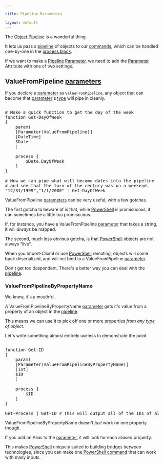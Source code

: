```yaml
---

title: Pipeline Parameters

layout: default
---
```


The [Object Pipeline](/PowerShell/Concepts/The-Object-Pipeline) is a wonderful thing.

It lets us pass a [pipeline](/PowerShell/Concepts/The-Object-Pipeline) of objects to our [commands](/PowerShell/Commands), which can be handled one-by-one in the [process block](/PowerShell/ScriptBlock/Process-Block).

If we want to make a [Pipeline](/PowerShell/Concepts/The-Object-Pipeline) [Parameter](/PowerShell/Parameters), we need to add the [Parameter](/PowerShell/Parameters) Attribute with one of two settings.

## ValueFromPipeline [parameters](/PowerShell/Parameters)

If you declare a [parameter](/PowerShell/Parameters) as `ValueFromPipeline`, any object that can become that [parameter](/PowerShell/Parameters)'s [type](/PowerShell/Types) will pipe in cleanly.

<pre><br/><span class='Success'># Make a quick function to get the day of the week</span><br/><span class='Verbose'>function</span>&nbsp;<span class='Verbose'>Get-DayOfWeek</span><br/><span class='Magenta'>{</span><br/>&nbsp;&nbsp;&nbsp;&nbsp;<span class='Verbose'>param</span><span class='Magenta'>(</span><br/>&nbsp;&nbsp;&nbsp;&nbsp;<span class='Magenta'>[</span><span class='Output'>Parameter</span><span class='Magenta'>(</span><span class='Output'>ValueFromPipeline</span><span class='Magenta'>)</span><span class='Magenta'>]</span><br/>&nbsp;&nbsp;&nbsp;&nbsp;<span class='Progress'>[DateTime]</span><br/>&nbsp;&nbsp;&nbsp;&nbsp;<span class='Warning'>$Date</span><br/>&nbsp;&nbsp;&nbsp;&nbsp;<span class='Magenta'>)</span><br/><br/>&nbsp;&nbsp;&nbsp;&nbsp;<span class='Verbose'>process</span>&nbsp;<span class='Magenta'>{</span><br/>&nbsp;&nbsp;&nbsp;&nbsp;&nbsp;&nbsp;&nbsp;&nbsp;<span class='Warning'>$Date</span><span class='Magenta'>.</span><span class='Output'>DayOfWeek</span><br/>&nbsp;&nbsp;&nbsp;&nbsp;<span class='Magenta'>}</span><br/><span class='Magenta'>}</span><br/><br/><span class='Success'># Now we can pipe what will become dates into the pipeline</span><br/><span class='Success'># and see that the turn of the century was on a weekend.</span><br/><span class='Verbose'>"12/31/1999"</span><span class='Magenta'>,</span><span class='Verbose'>"1/1/2000"</span>&nbsp;<span class='Magenta'>|</span>&nbsp;<span class='Warning'>Get-DayOfWeek</span><br/></pre>

ValueFromPipeline [parameters](/PowerShell/Parameters) can be very useful, with a few gotchas.

The first gotcha to beware of is that, while [PowerShell](/PowerShell) is promisucous, it can sometimes be a little too promiscuous.

If, for instance, you have a ValueFromPipeline [parameter](/PowerShell/Parameters) that takes a string, it will _always_ be mapped.

The second, much less obvious gotcha, is that [PowerShell](/PowerShell) objects are not always "live".

When you Import-Clixml or use [PowerShell](/PowerShell) remoting, objects will come back deserialized, and will not bind to a ValueFromPipeline [parameter](/PowerShell/Parameters).

Don't get too despondent.  There's a better way you can deal with the [pipeline](/PowerShell/Concepts/The-Object-Pipeline).

### ValueFromPipelineByPropertyName

We know, it's a mouthful.

A ValueFromPipelineByPropertyName [parameter](/PowerShell/Parameters) gets it's value from a property of an object in the [pipeline](/PowerShell/Concepts/The-Object-Pipeline).

This means we can use it to pick off one or more properties _from any [type](/PowerShell/Types) of object_.

Let's write something almost entirely useless to demonstrate the point.

<pre><br/><span class='Verbose'>function</span>&nbsp;<span class='Verbose'>Get-ID</span><br/><span class='Magenta'>{</span>&nbsp;&nbsp;&nbsp;&nbsp;<br/>&nbsp;&nbsp;&nbsp;&nbsp;<span class='Verbose'>param</span><span class='Magenta'>(</span><br/>&nbsp;&nbsp;&nbsp;&nbsp;<span class='Magenta'>[</span><span class='Output'>Parameter</span><span class='Magenta'>(</span><span class='Output'>ValueFromPipelineByPropertyName</span><span class='Magenta'>)</span><span class='Magenta'>]</span><br/>&nbsp;&nbsp;&nbsp;&nbsp;<span class='Progress'>[int]</span><br/>&nbsp;&nbsp;&nbsp;&nbsp;<span class='Warning'>$ID</span><br/>&nbsp;&nbsp;&nbsp;&nbsp;<span class='Magenta'>)</span><br/><br/>&nbsp;&nbsp;&nbsp;&nbsp;<span class='Verbose'>process</span>&nbsp;<span class='Magenta'>{</span><br/>&nbsp;&nbsp;&nbsp;&nbsp;&nbsp;&nbsp;&nbsp;&nbsp;<span class='Warning'>$ID</span><br/>&nbsp;&nbsp;&nbsp;&nbsp;<span class='Magenta'>}</span><br/><span class='Magenta'>}</span><br/><br/><span class='Warning'>Get-Process</span>&nbsp;<span class='Magenta'>|</span>&nbsp;<span class='Warning'>Get-ID</span>&nbsp;<span class='Success'># This will output all of the IDs of all of the running processes.</span><br/></pre>

ValueFromPipelineByPropertyName doesn't _just_ work on one property though.

If you add an Alias to the [parameter](/PowerShell/Parameters), it will look for each aliased property.

This makes [PowerShell](/PowerShell) uniquely suited to building bridges between technologies,
since you can make one [PowerShell command](/PowerShell/Commands) that can work with many inputs.

